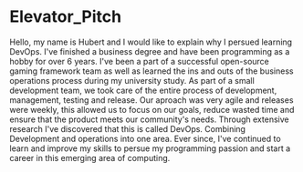 # Elevator_Pitch

Hello, my name is Hubert and I would like to explain why I persued learning DevOps. I've finished a business degree and have been programming as a hobby for over 6 years. I've been a part of a successful open-source gaming framework team as well as learned the ins and outs of the business operations process during my university study. As part of a small development team, we took care of the entire process of development, management, testing and release. Our aproach was very agile and releases were weekly, this allowed us to focus on our goals, reduce wasted time and ensure that the product meets our community's needs. Through extensive research I've discovered that this is called DevOps. Combining Development and operations into one area. Ever since, I've continued to learn and improve my skills to persue my programming passion and start a career in this emerging area of computing.

